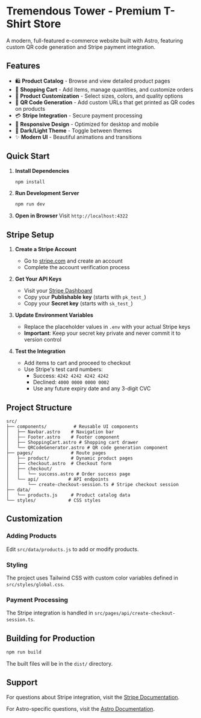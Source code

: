 # Tremendous Tower - Premium T-Shirt Store

A modern, full-featured e-commerce website built with Astro, featuring custom QR code generation and Stripe payment integration.

## Features

- 🛍️ **Product Catalog** - Browse and view detailed product pages
- 🛒 **Shopping Cart** - Add items, manage quantities, and customize orders
- 🎨 **Product Customization** - Select sizes, colors, and quality options
- 🔗 **QR Code Generation** - Add custom URLs that get printed as QR codes on products
- 💳 **Stripe Integration** - Secure payment processing
- 📱 **Responsive Design** - Optimized for desktop and mobile
- 🌙 **Dark/Light Theme** - Toggle between themes
- ✨ **Modern UI** - Beautiful animations and transitions

## Quick Start

1. **Install Dependencies**
   ```bash
   npm install
   ```


3. **Run Development Server**
   ```bash
   npm run dev
   ```

4. **Open in Browser**
   Visit `http://localhost:4322`

## Stripe Setup

1. **Create a Stripe Account**
   - Go to [stripe.com](https://stripe.com) and create an account
   - Complete the account verification process

2. **Get Your API Keys**
   - Visit your [Stripe Dashboard](https://dashboard.stripe.com/apikeys)
   - Copy your **Publishable key** (starts with `pk_test_`)
   - Copy your **Secret key** (starts with `sk_test_`)

3. **Update Environment Variables**
   - Replace the placeholder values in `.env` with your actual Stripe keys
   - **Important**: Keep your secret key private and never commit it to version control

4. **Test the Integration**
   - Add items to cart and proceed to checkout
   - Use Stripe's test card numbers:
     - Success: `4242 4242 4242 4242`
     - Declined: `4000 0000 0000 0002`
     - Use any future expiry date and any 3-digit CVC

## Project Structure

```
src/
├── components/          # Reusable UI components
│   ├── Navbar.astro    # Navigation bar
│   ├── Footer.astro    # Footer component
│   ├── ShoppingCart.astro # Shopping cart drawer
│   └── QRCodeGenerator.astro # QR code generation component
├── pages/              # Route pages
│   ├── product/        # Dynamic product pages
│   ├── checkout.astro  # Checkout form
│   ├── checkout/       
│   │   └── success.astro # Order success page
│   └── api/           # API endpoints
│       └── create-checkout-session.ts # Stripe checkout session
├── data/
│   └── products.js     # Product catalog data
└── styles/            # CSS styles
```

## Customization

### Adding Products
Edit `src/data/products.js` to add or modify products.

### Styling
The project uses Tailwind CSS with custom color variables defined in `src/styles/global.css`.

### Payment Processing
The Stripe integration is handled in `src/pages/api/create-checkout-session.ts`.

## Building for Production

```bash
npm run build
```

The built files will be in the `dist/` directory.

## Support

For questions about Stripe integration, visit the [Stripe Documentation](https://docs.stripe.com/).

For Astro-specific questions, visit the [Astro Documentation](https://docs.astro.build/).
